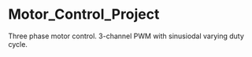 # Motor_Control_Project
Three phase motor control. 3-channel PWM with sinusiodal varying duty cycle.
